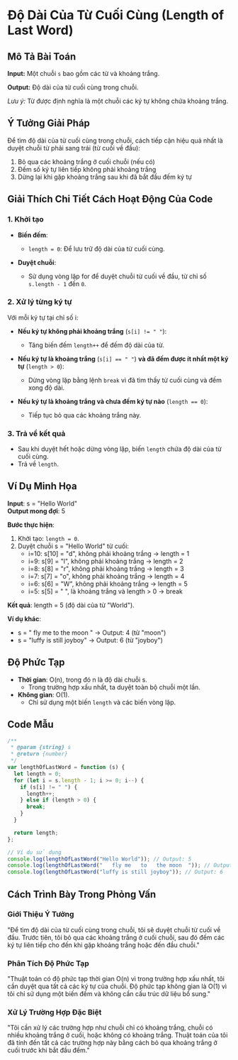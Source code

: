 # Độ Dài Của Từ Cuối Cùng (Length of Last Word)

## Mô Tả Bài Toán

**Input:** Một chuỗi `s` bao gồm các từ và khoảng trắng.

**Output:** Độ dài của từ cuối cùng trong chuỗi.

_Lưu ý:_ Từ được định nghĩa là một chuỗi các ký tự không chứa khoảng trắng.

## Ý Tưởng Giải Pháp

Để tìm độ dài của từ cuối cùng trong chuỗi, cách tiếp cận hiệu quả nhất là duyệt chuỗi từ phải sang trái (từ cuối về đầu):

1. Bỏ qua các khoảng trắng ở cuối chuỗi (nếu có)
2. Đếm số ký tự liên tiếp không phải khoảng trắng
3. Dừng lại khi gặp khoảng trắng sau khi đã bắt đầu đếm ký tự

## Giải Thích Chi Tiết Cách Hoạt Động Của Code

### 1. Khởi tạo

- **Biến đếm**:

  - `length = 0`: Để lưu trữ độ dài của từ cuối cùng.

- **Duyệt chuỗi**:
  - Sử dụng vòng lặp for để duyệt chuỗi từ cuối về đầu, từ chỉ số `s.length - 1` đến `0`.

### 2. Xử lý từng ký tự

Với mỗi ký tự tại chỉ số i:

- **Nếu ký tự không phải khoảng trắng** (`s[i] != " "`):

  - Tăng biến đếm `length++` để đếm độ dài của từ.

- **Nếu ký tự là khoảng trắng** (`s[i] == " "`) **và đã đếm được ít nhất một ký tự** (`length > 0`):

  - Dừng vòng lặp bằng lệnh `break` vì đã tìm thấy từ cuối cùng và đếm xong độ dài.

- **Nếu ký tự là khoảng trắng và chưa đếm ký tự nào** (`length == 0`):
  - Tiếp tục bỏ qua các khoảng trắng này.

### 3. Trả về kết quả

- Sau khi duyệt hết hoặc dừng vòng lặp, biến `length` chứa độ dài của từ cuối cùng.
- Trả về `length`.

## Ví Dụ Minh Họa

**Input**: s = "Hello World"  
**Output mong đợi**: 5

**Bước thực hiện**:

1. Khởi tạo: `length = 0`.
2. Duyệt chuỗi s = "Hello World" từ cuối:
   - i=10: s[10] = "d", không phải khoảng trắng → length = 1
   - i=9: s[9] = "l", không phải khoảng trắng → length = 2
   - i=8: s[8] = "r", không phải khoảng trắng → length = 3
   - i=7: s[7] = "o", không phải khoảng trắng → length = 4
   - i=6: s[6] = "W", không phải khoảng trắng → length = 5
   - i=5: s[5] = " ", là khoảng trắng và length > 0 → break

**Kết quả**: length = 5 (độ dài của từ "World").

**Ví dụ khác**:

- s = " fly me to the moon " → Output: 4 (từ "moon")
- s = "luffy is still joyboy" → Output: 6 (từ "joyboy")

## Độ Phức Tạp

- **Thời gian**: O(n), trong đó n là độ dài chuỗi s.
  - Trong trường hợp xấu nhất, ta duyệt toàn bộ chuỗi một lần.
- **Không gian**: O(1).
  - Chỉ sử dụng một biến `length` và các biến vòng lặp.

## Code Mẫu

```javascript
/**
 * @param {string} s
 * @return {number}
 */
var lengthOfLastWord = function (s) {
  let length = 0;
  for (let i = s.length - 1; i >= 0; i--) {
    if (s[i] != " ") {
      length++;
    } else if (length > 0) {
      break;
    }
  }

  return length;
};

// Ví dụ sử dụng
console.log(lengthOfLastWord("Hello World")); // Output: 5
console.log(lengthOfLastWord("   fly me   to   the moon  ")); // Output: 4
console.log(lengthOfLastWord("luffy is still joyboy")); // Output: 6
```

## Cách Trình Bày Trong Phỏng Vấn

### Giới Thiệu Ý Tưởng

"Để tìm độ dài của từ cuối cùng trong chuỗi, tôi sẽ duyệt chuỗi từ cuối về đầu. Trước tiên, tôi bỏ qua các khoảng trắng ở cuối chuỗi, sau đó đếm các ký tự liên tiếp cho đến khi gặp khoảng trắng hoặc đến đầu chuỗi."

### Phân Tích Độ Phức Tạp

"Thuật toán có độ phức tạp thời gian O(n) vì trong trường hợp xấu nhất, tôi cần duyệt qua tất cả các ký tự của chuỗi. Độ phức tạp không gian là O(1) vì tôi chỉ sử dụng một biến đếm và không cần cấu trúc dữ liệu bổ sung."

### Xử Lý Trường Hợp Đặc Biệt

"Tôi cần xử lý các trường hợp như chuỗi chỉ có khoảng trắng, chuỗi có nhiều khoảng trắng ở cuối, hoặc không có khoảng trắng. Thuật toán của tôi đã tính đến tất cả các trường hợp này bằng cách bỏ qua khoảng trắng ở cuối trước khi bắt đầu đếm."

